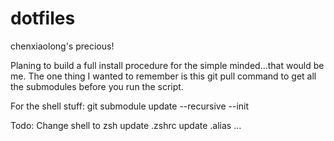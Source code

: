 # dotfiles
chenxiaolong's precious!

Planing to build a full install procedure for the simple minded...that would be me.
The one thing I wanted to remember is this git pull command to get all the submodules before you run the script.


For the shell stuff: git submodule update --recursive --init

Todo:
Change shell to zsh
update .zshrc
update .alias
...
